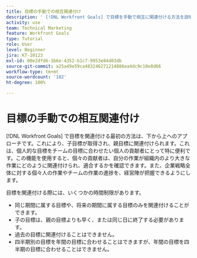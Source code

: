 ```yaml
---
title: 目標の手動での相互関連付け
description: ' [!DNL Workfront Goals] で目標を手動で相互に関連付ける方法を説明します。'
activity: use
team: Technical Marketing
feature: Workfront Goals
type: Tutorial
role: User
level: Beginner
jira: KT-10123
exl-id: 00e2dfd6-1b6e-4352-b1c7-9953e84d03db
source-git-commit: a25a49e59ca483246271214886ea4dc9c10e8d66
workflow-type: tm+mt
source-wordcount: '182'
ht-degree: 100%

---
```


# 目標の手動での相互関連付け

[!DNL Workfront Goals] で目標を関連付ける最初の方法は、下から上へのアプローチです。これにより、子目標が取得され、親目標に関連付けられます。これは、個人的な目標をチームの目標に合わせたい個人の貢献者にとって特に便利です。この機能を使用すると、個々の貢献者は、自分の作業が組織内のより大きな作業にどのように関連付けられ、適合するかを確認できます。また、企業戦略全体に対する個々人の作業やチームの作業の進捗を、経営陣が把握できるようにします。

目標を関連付ける際には、いくつかの時間制限があります。

* 同じ期間に属する目標や、将来の期間に属する目標のみを関連付けることができます。
* 子の目標は、親の目標よりも早く、または同じ日に終了する必要があります。
* 過去の目標に関連付けることはできません。
* 四半期別の目標を年間の目標に合わせることはできますが、年間の目標を四半期の目標に合わせることはできません。
